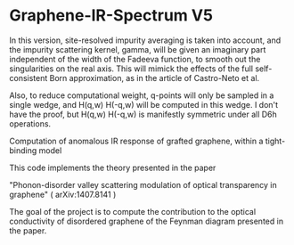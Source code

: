 Graphene-IR-Spectrum V5
=======================

In this version, site-resolved impurity averaging is taken into account, and 
the impurity scattering kernel, gamma, will be given an imaginary part independent 
of the width of the Fadeeva function, to smooth out the singularities on the real axis.
This will mimick the effects of the full self-consistent Born approximation, as in the
article of Castro-Neto et al.

Also, to reduce computational weight, q-points will only be sampled in a single wedge,
and H(q,w) H(-q,w) will be computed in this wedge. I don't have the proof, but H(q,w) H(-q,w)
is manifestly symmetric under all D6h operations.

Computation of anomalous IR response of grafted graphene, within a tight-binding model 

This code implements the theory presented in the paper 

"Phonon-disorder valley scattering modulation of optical transparency in graphene" ( arXiv:1407.8141 )

The goal of the project is to compute the contribution to the optical conductivity of 
disordered graphene of the Feynman diagram presented in the paper. 

